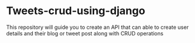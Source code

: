 # Tweets-crud-using-django
This repository will guide you to create an API that can able to create user details and  their blog or tweet post along with CRUD operations

